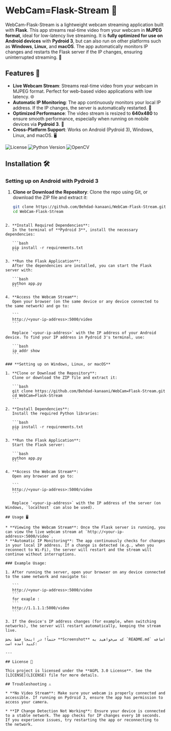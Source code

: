 # WebCam=Flask-Stream 🎥

WebCam-Flask-Stream is a lightweight webcam streaming application built with **Flask**. This app streams real-time video from your webcam in **MJPEG format**, ideal for low-latency live streaming. It is **fully optimized for use on Android devices** with **Pydroid 3**, but can also run on other platforms such as **Windows**, **Linux**, and **macOS**. The app automatically monitors IP changes and restarts the Flask server if the IP changes, ensuring uninterrupted streaming. 🚀

## Features 🌟

- **Live Webcam Stream**: Streams real-time video from your webcam in MJPEG format. Perfect for web-based video applications with low latency. 🌐
- **Automatic IP Monitoring**: The app continuously monitors your local IP address. If the IP changes, the server is automatically restarted. 🔄
- **Optimized Performance**: The video stream is resized to **640x480** to ensure smooth performance, especially when running on mobile devices via **Pydroid 3**. 📱
- **Cross-Platform Support**: Works on Android (Pydroid 3), Windows, Linux, and macOS. 🖥️

![License](https://img.shields.io/github/license/Behdad-kanaani/WebCam=Flask-Stream?style=flat-square)
![Python Version](https://img.shields.io/badge/python-3.x-blue?style=flat-square)
![OpenCV](https://img.shields.io/badge/OpenCV-%2B%20MJPEG-brightgreen?style=flat-square)

## Installation 🛠️

### **Setting up on Android with Pydroid 3**

1. **Clone or Download the Repository**:
   Clone the repo using Git, or download the ZIP file and extract it:

   ```bash
   git clone https://github.com/Behdad-kanaani/WebCam-Flask-Stream.git
   cd WebCam-Flask-Stream
````

2. **Install Required Dependencies**:
   In the terminal of **Pydroid 3**, install the necessary dependencies:

   ```bash
   pip install -r requirements.txt
   ```

3. **Run the Flask Application**:
   After the dependencies are installed, you can start the Flask server with:

   ```bash
   python app.py
   ```

4. **Access the Webcam Stream**:
   Open your browser (on the same device or any device connected to the same network) and go to:

   ```
   http://<your-ip-address>:5000/video
   ```

   Replace `<your-ip-address>` with the IP address of your Android device. To find your IP address in Pydroid 3's terminal, use:

   ```bash
   ip addr show
   ```

### **Setting up on Windows, Linux, or macOS**

1. **Clone or Download the Repository**:
   Clone or download the ZIP file and extract it:

   ```bash
   git clone https://github.com/Behdad-kanaani/WebCam=Flask-Stream.git
   cd WebCam=Flask-Stream
   ```

2. **Install Dependencies**:
   Install the required Python libraries:

   ```bash
   pip install -r requirements.txt
   ```

3. **Run the Flask Application**:
   Start the Flask server:

   ```bash
   python app.py
   ```

4. **Access the Webcam Stream**:
   Open any browser and go to:

   ```
   http://<your-ip-address>:5000/video
   ```

   Replace `<your-ip-address>` with the IP address of the server (on Windows, `localhost` can also be used).

## Usage 🖥️

* **Viewing the Webcam Stream**: Once the Flask server is running, you can view the live webcam stream at `http://<your-ip-address>:5000/video`.
* **Automatic IP Monitoring**: The app continuously checks for changes in your local IP address. If a change is detected (e.g., when you reconnect to Wi-Fi), the server will restart and the stream will continue without interruptions.

### Example Usage:

1. After running the server, open your browser on any device connected to the same network and navigate to:

   ```
   http://<your-ip-address>:5000/video
   ```
   for exaple :
   ```
   http://1.1.1.1:5000/video
   ```

3. If the device's IP address changes (for example, when switching networks), the server will restart automatically, keeping the stream live.

حتماً! در اینجا فقط بخش **Screenshot** که می‌خواهید به `README.md` اضافه کنید آمده است:

---

## License 📜

This project is licensed under the **AGPL 3.0 License**. See the [LICENSE](LICENSE) file for more details.

## Troubleshooting ⚠️

* **No Video Stream**: Make sure your webcam is properly connected and accessible. If running on Pydroid 3, ensure the app has permission to access your camera.

* **IP Change Detection Not Working**: Ensure your device is connected to a stable network. The app checks for IP changes every 10 seconds. If you experience issues, try restarting the app or reconnecting to the network.
